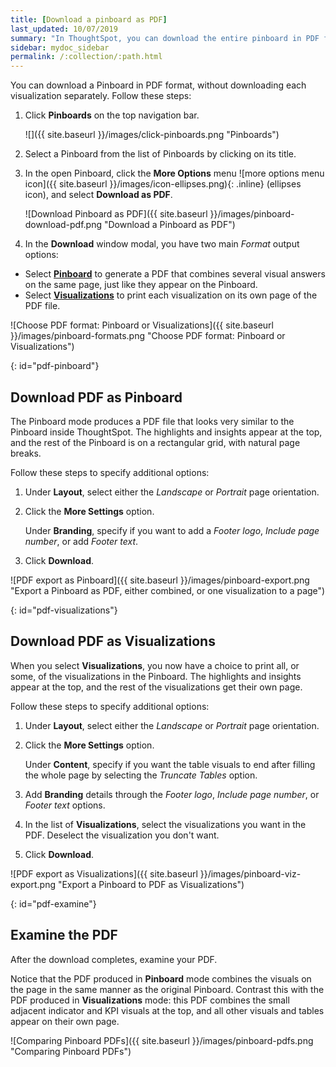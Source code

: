 ```yaml
---
title: [Download a pinboard as PDF]
last_updated: 10/07/2019
summary: "In ThoughtSpot, you can download the entire pinboard in PDF format, so you can share it with people inside and outside your organization. You have options for adding branding, composing the report of the entire Pinboard or only some of its Visualizations, truncating tables, and many others."
sidebar: mydoc_sidebar
permalink: /:collection/:path.html
---
```

You can download a Pinboard in PDF format, without downloading each visualization separately. Follow these steps:

1. Click **Pinboards** on the top navigation bar.

     ![]({{ site.baseurl }}/images/click-pinboards.png "Pinboards")

2. Select a Pinboard from the list of Pinboards by clicking on its title.

3. In the open Pinboard, click the **More Options** menu ![more options menu icon]({{ site.baseurl }}/images/icon-ellipses.png){: .inline} (ellipses icon), and select **Download as PDF**.

     ![Download Pinboard as PDF]({{ site.baseurl }}/images/pinboard-download-pdf.png "Download a Pinboard as PDF")

4. In the **Download** window modal, you have two main _Format_ output options:
  * Select **[Pinboard](#pdf-pinboard)** to generate a PDF that combines several visual answers on the same page, just like they appear on the Pinboard.
  * Select  **[Visualizations](#pdf-visualizations)** to print each visualization on its own page of the PDF file.

   ![Choose PDF format: Pinboard or Visualizations]({{ site.baseurl }}/images/pinboard-formats.png "Choose PDF format: Pinboard or Visualizations")

{: id="pdf-pinboard"}
## Download PDF as Pinboard

The Pinboard mode produces a PDF file that looks very similar to the Pinboard inside ThoughtSpot. The highlights and insights appear at the top, and the rest of the Pinboard is on a rectangular grid, with natural page breaks.

Follow these steps to specify additional options:

1. Under **Layout**, select either the _Landscape_ or _Portrait_ page orientation.

2. Click the **More Settings** option.

   Under **Branding**, specify if you want to add a _Footer logo_, _Include page number_, or add _Footer text_.

3. Click **Download**.

![PDF export as Pinboard]({{ site.baseurl }}/images/pinboard-export.png "Export a Pinboard as PDF, either combined, or one visualization to a page")

{: id="pdf-visualizations"}
## Download PDF as Visualizations

When you select **Visualizations**, you now have a choice to print all, or some, of the visualizations in the Pinboard. The highlights and insights appear at the top, and the rest of the visualizations get their own page.

Follow these steps to specify additional options:

1. Under **Layout**, select either the _Landscape_ or _Portrait_ page orientation.

2. Click the **More Settings** option.

    Under **Content**, specify if you want the table visuals to end after filling the whole page by selecting the _Truncate Tables_ option.

3. Add **Branding** details through the _Footer logo_, _Include page number_, or _Footer text_ options.

4. In the list of **Visualizations**, select the visualizations you want in the PDF. Deselect the visualization you don't want.

8. Click **Download**.

![PDF export as Visualizations]({{ site.baseurl }}/images/pinboard-viz-export.png "Export a Pinboard to PDF as Visualizations")


{: id="pdf-examine"}
## Examine the PDF

After the download completes, examine your PDF.

Notice that the PDF produced in **Pinboard** mode combines the visuals on the page in the same manner as the original Pinboard. Contrast this with the PDF produced in **Visualizations** mode: this PDF combines the small adjacent indicator and KPI visuals at the top, and all other visuals and tables appear on their own page.

![Comparing Pinboard PDFs]({{ site.baseurl }}/images/pinboard-pdfs.png "Comparing Pinboard PDFs")
